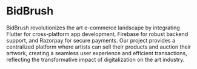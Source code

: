 # BidBrush
BidBrush revolutionizes the art e-commerce landscape by integrating Flutter for cross-platform app development, Firebase for robust backend support, and Razorpay for secure payments. Our project provides a centralized platform where artists can sell their products and auction their artwork, creating a seamless user experience and efficient transactions, reflecting the transformative impact of digitalization on the art industry.
